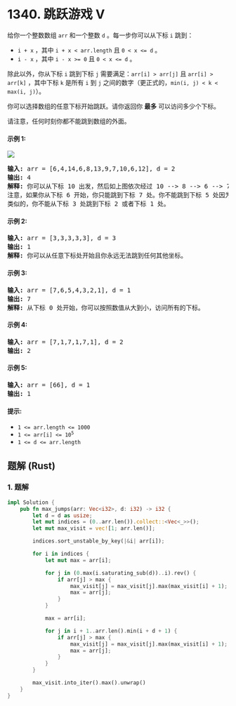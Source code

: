 # 1340. 跳跃游戏 V
给你一个整数数组 `arr` 和一个整数 `d` 。每一步你可以从下标 `i` 跳到：

* `i + x` ，其中 `i + x < arr.length` 且 `0 < x <= d` 。
* `i - x` ，其中 `i - x >= 0` 且 `0 < x <= d` 。

除此以外，你从下标 `i` 跳到下标 `j` 需要满足：`arr[i] > arr[j]` 且 `arr[i] > arr[k]` ，其中下标 `k` 是所有 `i` 到 `j` 之间的数字（更正式的，`min(i, j) < k < max(i, j)`）。

你可以选择数组的任意下标开始跳跃。请你返回你 **最多** 可以访问多少个下标。

请注意，任何时刻你都不能跳到数组的外面。

#### 示例 1:
![](https://assets.leetcode.com/uploads/2020/01/23/meta-chart.jpeg)
<pre>
<strong>输入:</strong> arr = [6,4,14,6,8,13,9,7,10,6,12], d = 2
<strong>输出:</strong> 4
<strong>解释:</strong> 你可以从下标 10 出发，然后如上图依次经过 10 --> 8 --> 6 --> 7 。
注意，如果你从下标 6 开始，你只能跳到下标 7 处。你不能跳到下标 5 处因为 13 > 9 。你也不能跳到下标 4 处，因为下标 5 在下标 4 和 6 之间且 13 > 9 。
类似的，你不能从下标 3 处跳到下标 2 或者下标 1 处。
</pre>

#### 示例 2:
<pre>
<strong>输入:</strong> arr = [3,3,3,3,3], d = 3
<strong>输出:</strong> 1
<strong>解释:</strong> 你可以从任意下标处开始且你永远无法跳到任何其他坐标。
</pre>

#### 示例 3:
<pre>
<strong>输入:</strong> arr = [7,6,5,4,3,2,1], d = 1
<strong>输出:</strong> 7
<strong>解释:</strong> 从下标 0 处开始，你可以按照数值从大到小，访问所有的下标。
</pre>

#### 示例 4:
<pre>
<strong>输入:</strong> arr = [7,1,7,1,7,1], d = 2
<strong>输出:</strong> 2
</pre>

#### 示例 5:
<pre>
<strong>输入:</strong> arr = [66], d = 1
<strong>输出:</strong> 1
</pre>

#### 提示:
* `1 <= arr.length <= 1000`
* <code>1 <= arr[i] <= 10<sup>5</sup></code>
* `1 <= d <= arr.length`

## 题解 (Rust)

### 1. 题解
```Rust
impl Solution {
    pub fn max_jumps(arr: Vec<i32>, d: i32) -> i32 {
        let d = d as usize;
        let mut indices = (0..arr.len()).collect::<Vec<_>>();
        let mut max_visit = vec![1; arr.len()];

        indices.sort_unstable_by_key(|&i| arr[i]);

        for i in indices {
            let mut max = arr[i];

            for j in (0.max(i.saturating_sub(d))..i).rev() {
                if arr[j] > max {
                    max_visit[j] = max_visit[j].max(max_visit[i] + 1);
                    max = arr[j];
                }
            }

            max = arr[i];

            for j in i + 1..arr.len().min(i + d + 1) {
                if arr[j] > max {
                    max_visit[j] = max_visit[j].max(max_visit[i] + 1);
                    max = arr[j];
                }
            }
        }

        max_visit.into_iter().max().unwrap()
    }
}
```
